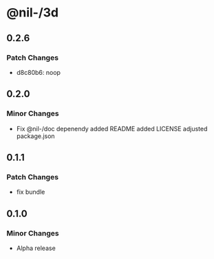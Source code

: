 # @nil-/3d

## 0.2.6

### Patch Changes

-   d8c80b6: noop

## 0.2.0

### Minor Changes

-   Fix @nil-/doc depenendy
    added README
    added LICENSE
    adjusted package.json

## 0.1.1

### Patch Changes

-   fix bundle

## 0.1.0

### Minor Changes

-   Alpha release
